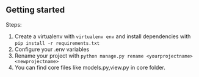 ## Getting started

Steps:

1. Create a virtualenv with `virtualenv env` and install dependencies with `pip install -r requirements.txt`
3. Configure your .env variables
4. Rename your project with `python manage.py rename <yourprojectname> <newprojectname>`
5. You can find core files like models.py,view.py in core folder. 
